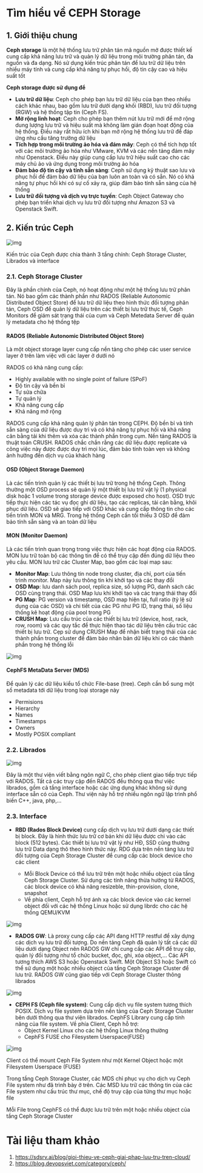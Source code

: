 # Tìm hiểu về CEPH Storage

## 1. Giới thiệu chung

**Ceph storage** là một hệ thống lưu trữ phân tán mã nguồn mở được thiết kế cung cấp khả năng lưu trữ và quản lý dữ liệu trong môi trường phân tán, đa nguồn và đa dạng. Nó sử dụng kiến trúc phân tán để lưu trữ dữ liệu trên nhiều máy tính và cung cấp khả năng tự phục hồi, độ tin cậy cao và hiệu suất tốt

**Ceph storage được sử dụng để**

- **Lưu trữ dữ liệu**: Ceph cho phép bạn lưu trữ dữ liệu của bạn theo nhiều cách khác nhau, bao gồm lưu trữ dưới dạng khối (RBD), lưu trữ đối tượng (RGW) và hệ thống tập tin (Ceph FS). 
- **Mở rộng linh hoạt**: Ceph cho phép bạn thêm nút lưu trữ mới để mở rộng dung lượng lưu trữ và hiệu suất mà không làm gián đoạn hoạt động của hệ thống. Điều này rất hữu ích khi bạn mở rộng hệ thống lưu trữ để đáp ứng nhu cầu tăng trưởng dữ liệu
- **Tích hợp trong môi trường ảo hóa và đám mây**: Ceph có thể tích hợp tốt với các môi trường ảo hóa như VMware, KVM và các nền tảng đám mây như Openstack. Điều này giúp cung cấp lưu trữ hiệu suất cao cho các máy chủ ảo và ứng dụng trong môi trường ảo hóa
- __Đảm bảo độ tin cậy và tính sẵn sàng__: Ceph sử dụng kỹ thuật sao lưu và phục hồi để đảm bảo dữ liệu của bạn luôn an toàn và có sẵn. Nó có khả năng tự phục hồi khi có sự cố xảy ra, giúp đảm bảo tính sẵn sàng của hệ thống 
- **Lưu trữ đối tượng và dịch vụ trực tuyến**: Ceph Object Gateway cho phép bạn triển khai dịch vụ lưu trữ đối tượng như Amazon S3 và Openstack Swift.

## 2. Kiến trúc Ceph

![img](../imgs/ceph1.webp)

Kiến trúc của Ceph được chia thành 3 tầng chính: Ceph Storage Cluster, Librados và interface

### 2.1. Ceph Storage Cluster

Đây là phần chính của Ceph, nó hoạt động như một hệ thống lưu trữ phân tán. Nó bao gồm các thành phần như RADOS (Reliable Autonomic Distributed Object Store) để lưu trữ dữ liệu theo hình thức đối tượng phân tán, Ceph OSD để quản lý dữ liệu trên các thiết bị lưu trữ thực tế, Ceph Monitors để giám sát trạng thái của cụm và Ceph Metedata Server để quản lý metadata cho hệ thống tệp

#### __RADOS (Reliable Autonomic Distributed Object Store)__ 

Là một object storage layer cung cấp nền tảng cho phép các user service layer ở trên làm việc với các layer ở dưới nó

RADOS có khả năng cung cấp:
- Highly available with no single point of failure (SPoF)
- Độ tin cậy và bền bỉ
- Tự sửa chữa
- Tự quản lý
- Khả năng cung cấp
- Khả năng mở rộng

RADOS cung cấp khả năng quản lý phân tán trong CEPH. Độ bền bỉ và tính sẵn sàng của dữ liệu được duy trì và có khả năng tự phục hồi và khả năng cân bằng tải khi thêm và xóa các thành phần trong cụm. Nền tảng RADOS là thuật toán CRUSH. RADOS chắc chắn rằng các dữ liệu được replicate và công việc này được được duy trì mọi lúc, đảm bảo tính toàn vẹn và không ảnh hưởng đến dịch vụ của khách hàng

#### __OSD (Object Storage Daemon)__ 

Là các tiến trình quản lý các thiết bị lưu trữ trong hệ thống Ceph. Thông thường một OSD process sẽ quản lý một thiết bị lưu trữ vật lý (1 physical disk hoặc 1 volume trong storage device được exposed cho host). OSD trực tiếp thực hiện các tác vụ đọc ghi dữ liệu, tạo các replicas, tải cân bằng, khôi phục dữ liệu. OSD sẽ giao tiếp với OSD khác và cung cấp thông tin cho các tiến trình MON và MRG. Trong hệ thống Ceph cần tối thiểu 3 OSD để đảm bảo tính sẵn sàng và an toàn dữ liệu

#### **MON (Monitor Daemon)** 

Là các tiến trình quan trọng trong việc thực hiện các hoạt động của RADOS. MON lưu trữ toàn bộ các thông tin để có thể truy cập đến đúng dữ liệu theo yêu cầu. MON lưu trữ các Cluster Map, bao gồm các loại map sau:
- **Monitor Map**: Lưu thông tin node trong cluster, địa chỉ, port của tiến trình monitor. Map này lưu thông tin khi khởi tạo và các thay đổi
- **OSD Map**: lưu danh sách pool, replica size, số lượng PG, danh sách các OSD cùng trạng thái. OSD Map lưu khi khởi tạo và các trạng thái thay đổi
- **PG Map**: PG version và timestamp, OSD map hiện tại, full ratio (tỷ lệ sử dụng của các OSD) và chi tiết của các PG như PG ID, trạng thái, số liệu thống kê hoạt động của pool trong PG
- **CRUSH Map**: Lưu cấu trúc của các thiết bị lưu trữ (device, host, rack, row, room) và các quy tắc để thực hiện thao tác dữ liệu trên cấu trúc các thiết bị lưu trữ. Cẹp sử dụng CRUSH Map để nhận biết trạng thái của các thành phần trong cluster để đảm bảo nhân bản dữ liệu khi có các thành phần trong hệ thống lỗi

![img](../imgs/ceph2.webp)

#### **CephFS MetaData Server (MDS)** 

Để quản lý các dữ liệu kiểu tổ chức File-base (tree). Ceph cần bổ sung một số  metadata tới dữ liệu trong loại storage này
- Permisions
- Hierarchy 
- Names
- Timestamps
- Owners
- Mostly POSIX compliant

### 2.2. Librados

![img](../imgs/ceph5.png)

Đây là một thư viện viết bằng ngôn ngữ C, cho phép client giao tiếp trực tiếp với RADOS. Tất cả các truy cập đến RADOS đều thông qua thư việc librados, gồm cả tầng interface hoặc các ứng dụng khác không sử dụng interface sẵn có của Ceph. Thư viện này hỗ trợ nhiều ngôn ngữ lập trình phổ biến C++, java, php,...

### 2.3. Interface

- **RBD (Rados Block Device)** cung cấp dịch vụ lưu trữ dưới dạng các thiết bị block. Đây là hình thức lưu trữ cơ bản khi dữ liệu được chi vào các block (512 bytes). Các thiết bị lưu trữ vật lý như HĐ, SSD cũng thường lưu trữ Data dạng thô theo hình thức này. RDG dựa trên nền tảng lưu trữ đối tượng của Ceph Storage Cluster để cung cấp các block device cho các client

    - Mỗi Block Device có thể lưu trữ trên một hoặc nhiều object của tầng Ceph Storage Cluster. Sử dụng các tính năng thừa hưởng từ RADOS, các block device có khả năng resizeble, thin-provision, clone, snapshot
    - Về phía client, Ceph hỗ trợ ánh xạ các block device vào các kernel object đối với các hệ thống Linux hoặc sử dụng librdc cho các hệ thống QEMU/KVM

![img](../imgs/ceph3.webp)

- **RADOS GW**: Là proxy cung cấp các API đang HTTP restful để xây dựng các dịch vụ lưu trữ đối tượng. Do nền tảng Ceph đã quản lý tất cả các dữ liệu dưới dạng  Object nên RADOS GW chỉ cung cấp các API để truy cập, quản lý đối tượng như tổ chức bucket, đọc, ghi, xóa object,... Các API tương thích AWS S3 hoặc Openstack Swift. Một Object S3 hoặc Swift có thể sử dụng một hoặc nhiều object của tầng Ceph Storage Cluster để lưu trữ. RADOS GW cũng giao tiếp với Ceph Storage Cluster thông librados

![img](../imgs/ceph4.webp)

- **CEPH FS (Ceph file system)**: Cung cấp dịch vụ file system tương thích POSIX. Dịch vụ file system dựa trên nền tảng của Ceph Storage Cluster bên dưới thông qua thư viện librados. CephFS Library cung cấp tính năng của file system. Về phía Client, Ceph hỗ trợ:
    - Object Kernel Linux cho các hệ thống Linux thông thường
    - CephFS FUSE cho Filesystem Userspace(FUSE) 

![img](../imgs/ceph5.webp)

Client có thể mount Ceph File System như một Kernel Object hoặc một Filesystem Userspace (FUSE)

Trong tầng Ceph Storage Cluster, các MDS chỉ phục vụ cho dịch vụ Ceph File system như đã trình bày ở trên. Các MSD lưu trữ các thông tin của các File system như cấu trúc thư mục, chế độ truy cập của từng thư mục hoặc file 

Mỗi File trong CephFS có thể được lưu trữ trên một hoặc nhiều object của tầng Ceph Storage Cluster

# Tài liệu tham khảo

1. https://sdsrv.ai/blog/gioi-thieu-ve-ceph-giai-phap-luu-tru-tren-cloud/
2. https://blog.devopsviet.com/category/ceph/
